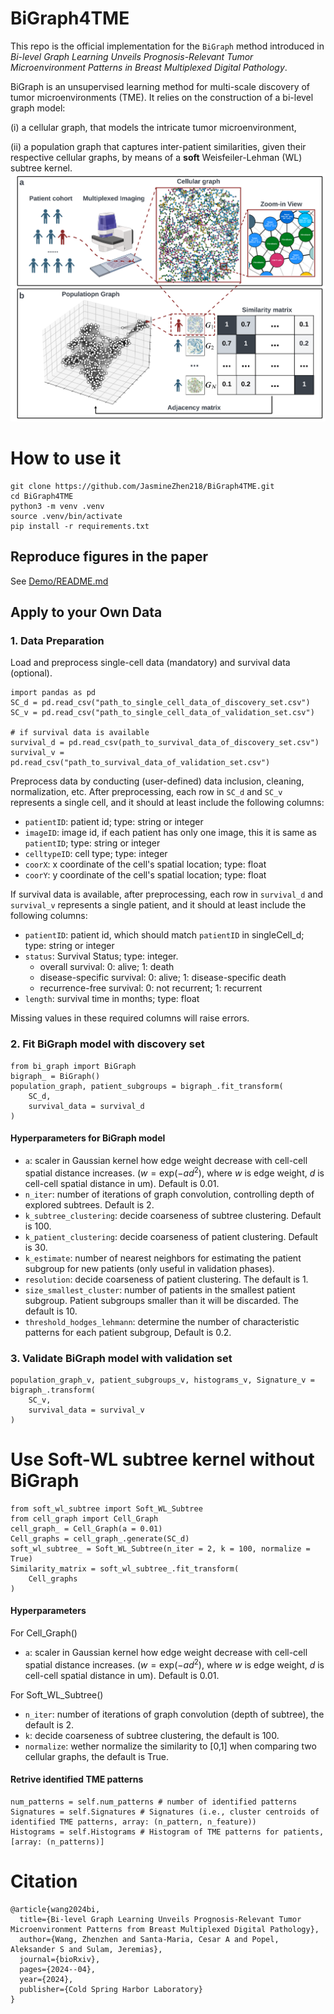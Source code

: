 # BiGraph4TME
This repo is the official implementation for the `BiGraph` method introduced in *Bi-level Graph Learning Unveils Prognosis-Relevant Tumor Microenvironment Patterns in Breast Multiplexed Digital Pathology*. 

BiGraph is an unsupervised learning method for multi-scale discovery of tumor microenvironments (TME). It relies on the construction of a bi-level graph model: 
    
 (i) a cellular graph, that models the intricate tumor microenvironment, 

(ii) a population graph that captures inter-patient similarities, given their respective cellular graphs, by means of a **soft** Weisfeiler-Lehman (WL) subtree kernel.
![](graph_abstract.png)


# How to use it
```
git clone https://github.com/JasmineZhen218/BiGraph4TME.git
cd BiGraph4TME
python3 -m venv .venv
source .venv/bin/activate
pip install -r requirements.txt
```
## Reproduce figures in the paper
See [Demo/README.md](Demo/README.md)

## Apply to your Own Data
### 1. Data Preparation
Load and preprocess single-cell data (mandatory) and survival data (optional).
```
import pandas as pd
SC_d = pd.read_csv("path_to_single_cell_data_of_discovery_set.csv") 
SC_v = pd.read_csv("path_to_single_cell_data_of_validation_set.csv")  

# if survival data is available
survival_d = pd.read_csv(path_to_survival_data_of_discovery_set.csv") 
survival_v = pd.read_csv("path_to_survival_data_of_validation_set.csv") 

```
Preprocess data by conducting (user-defined) data inclusion, cleaning, normalization, etc. After preprocessing, each row in `SC_d` and `SC_v` represents a single cell, and it should at least include the following columns:
    
*  `patientID`: patient id; type: string or integer
*  `imageID`: image id, if each patient has only one image, this it is same as `patientID`; type: string or integer
*  `celltypeID`: cell type; type: integer
*  `coorX`: x coordinate of the cell's spatial location; type: float
* `coorY`: y coordinate of the cell's spatial location; type: float

If survival data is available, after preprocessing, each row in `survival_d` and `survival_v` represents a single patient, and it should at least include the following columns:

* `patientID`: patient id, which should match `patientID` in singleCell_d; type: string or integer
* `status`: Survival Status; type: integer. 
    * overall survival: 0: alive; 1: death
    * disease-specific survival: 0: alive; 1: disease-specific death
    * recurrence-free survival: 0: not recurrent; 1: recurrent
* `length`: survival time in months; type: float

Missing values in these required columns will raise errors.

### 2. Fit BiGraph model with discovery set
```
from bi_graph import BiGraph
bigraph_ = BiGraph()
population_graph, patient_subgroups = bigraph_.fit_transform(
    SC_d,
    survival_data = survival_d
)
```
#### Hyperparameters for BiGraph model
* `a`: scaler in Gaussian kernel how edge weight decrease with cell-cell spatial distance increases. ($w = \text{exp}(-ad^2)$, where $w$ is edge weight, $d$ is cell-cell spatial distance in um). Default is 0.01.
* `n_iter`: number of iterations of graph convolution, controlling depth of explored subtrees. Default is 2.
* `k_subtree_clustering`: decide coarseness of subtree clustering. Default is 100.
*  `k_patient_clustering`: decide coarseness of patient clustering. Default is 30.
* `k_estimate`: number of nearest neighbors for estimating the patient subgroup for new patients (only useful in validation phases).
* `resolution`: decide coarseness of patient clustering. The default is 1.
*  `size_smallest_cluster`: number of patients in the smallest patient subgroup. Patient subgroups smaller than it will be discarded. The default is 10.
*  `threshold_hodges_lehmann`: determine the number of characteristic patterns for each patient subgroup, Default is 0.2.

 
### 3. Validate BiGraph model with validation set
```
population_graph_v, patient_subgroups_v, histograms_v, Signature_v = bigraph_.transform(
    SC_v,
    survival_data = survival_v
)

```

# Use Soft-WL subtree kernel without BiGraph

```
from soft_wl_subtree import Soft_WL_Subtree
from cell_graph import Cell_Graph 
cell_graph_ = Cell_Graph(a = 0.01)
Cell_graphs = cell_graph_.generate(SC_d)
soft_wl_subtree_ = Soft_WL_Subtree(n_iter = 2, k = 100, normalize = True)
Similarity_matrix = soft_wl_subtree_.fit_transform(
    Cell_graphs
)
```
#### Hyperparameters
For Cell_Graph()
*   `a`: scaler in Gaussian kernel how edge weight decrease with cell-cell spatial distance increases. ($w = \text{exp}(-ad^2)$, where $w$ is edge weight, $d$ is cell-cell spatial distance in um). Default is 0.01.

For Soft_WL_Subtree()
* `n_iter`: number of iterations of graph convolution (depth of subtree), the default is 2.
* `k`: decide coarseness of subtree clustering, the default is 100.
* `normalize`: wether normalize the similarity to [0,1] when comparing two cellular graphs, the default is True.
#### Retrive identified TME patterns
 ```
num_patterns = self.num_patterns # number of identified patterns
Signatures = self.Signatures # Signatures (i.e., cluster centroids of identified TME patterns, array: (n_pattern, n_feature))
Histograms = self.Histograms # Histogram of TME patterns for patients, [array: (n_patterns)]
```


# Citation
```
@article{wang2024bi,
  title={Bi-level Graph Learning Unveils Prognosis-Relevant Tumor Microenvironment Patterns from Breast Multiplexed Digital Pathology},
  author={Wang, Zhenzhen and Santa-Maria, Cesar A and Popel, Aleksander S and Sulam, Jeremias},
  journal={bioRxiv},
  pages={2024--04},
  year={2024},
  publisher={Cold Spring Harbor Laboratory}
}
```

